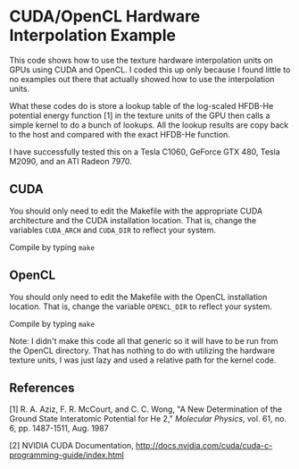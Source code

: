 CUDA/OpenCL Hardware Interpolation Example
==========================================

This code shows how to use the texture hardware interpolation units on
GPUs using CUDA and OpenCL.  I coded this up only because I found
little to no examples out there that actually showed how to use the
interpolation units.

What these codes do is store a lookup table of the log-scaled
HFDB-He potential energy function [1] in the texture units of the GPU then
calls a simple kernel to do a bunch of lookups.  All the lookup
results are copy back to the host and compared with the exact HFDB-He
function.

I have successfully tested this on a Tesla C1060, GeForce GTX 480,
Tesla M2090, and an ATI Radeon 7970.

## CUDA ##

You should only need to edit the Makefile with the appropriate CUDA
architecture and the CUDA installation location. That is, change the
variables `CUDA_ARCH` and `CUDA_DIR` to reflect your system.

Compile by typing `make`

## OpenCL ##

You should only need to edit the Makefile with the OpenCL installation
location. That is, change the variable `OPENCL_DIR` to reflect your
system.

Compile by typing `make`

Note: I didn't make this code all that generic so it will have to be
run from the OpenCL directory.  That has nothing to do with utilizing
the hardware texture units, I was just lazy and used a relative path
for the kernel code.

## References ##
[1] R. A. Aziz, F. R. McCourt, and C. C. Wong, "A New Determination of the Ground State Interatomic Potential for He 2," _Molecular Physics_, vol. 61, no. 6, pp. 1487-1511, Aug. 1987

[2] NVIDIA CUDA Documentation, http://docs.nvidia.com/cuda/cuda-c-programming-guide/index.html
